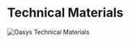 ---
---

# Technical Materials

![Oasys Technical Materials](/img/docs/techdocs/intro/oasys_tech_intro_new.png)
